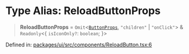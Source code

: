 # Type Alias: ReloadButtonProps

> **ReloadButtonProps** = `Omit`\<[`ButtonProps`](ButtonProps.md), `"children"` \| `"onClick"`\> & `Readonly`\<\{ `isIconOnly?`: `boolean`; \}\>

Defined in: [packages/ui/src/components/ReloadButton.tsx:6](https://github.com/laruss/react-text-game/blob/7602514695c2b4f79da2fb62137ed33ba5572ba4/packages/ui/src/components/ReloadButton.tsx#L6)
